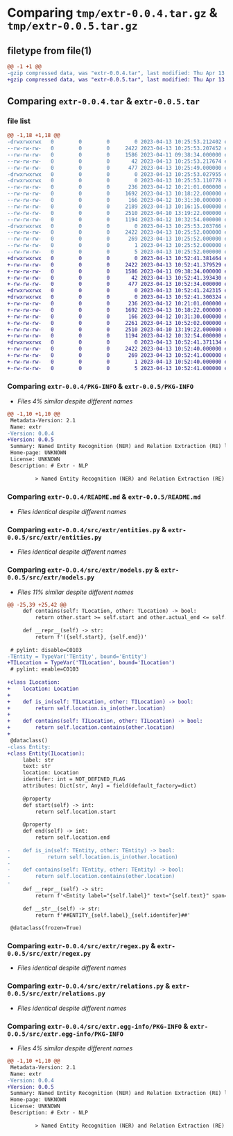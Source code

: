 # Comparing `tmp/extr-0.0.4.tar.gz` & `tmp/extr-0.0.5.tar.gz`

## filetype from file(1)

```diff
@@ -1 +1 @@
-gzip compressed data, was "extr-0.0.4.tar", last modified: Thu Apr 13 10:25:53 2023, max compression
+gzip compressed data, was "extr-0.0.5.tar", last modified: Thu Apr 13 10:52:41 2023, max compression
```

## Comparing `extr-0.0.4.tar` & `extr-0.0.5.tar`

### file list

```diff
@@ -1,18 +1,18 @@
-drwxrwxrwx   0        0        0        0 2023-04-13 10:25:53.212402 extr-0.0.4/
--rw-rw-rw-   0        0        0     2422 2023-04-13 10:25:53.207452 extr-0.0.4/PKG-INFO
--rw-rw-rw-   0        0        0     1586 2023-04-11 09:38:34.000000 extr-0.0.4/README.md
--rw-rw-rw-   0        0        0       42 2023-04-13 10:25:53.217674 extr-0.0.4/setup.cfg
--rw-rw-rw-   0        0        0      477 2023-04-13 10:25:49.000000 extr-0.0.4/setup.py
-drwxrwxrwx   0        0        0        0 2023-04-13 10:25:53.027955 extr-0.0.4/src/
-drwxrwxrwx   0        0        0        0 2023-04-13 10:25:53.110778 extr-0.0.4/src/extr/
--rw-rw-rw-   0        0        0      236 2023-04-12 10:21:01.000000 extr-0.0.4/src/extr/__init__.py
--rw-rw-rw-   0        0        0     1692 2023-04-13 10:18:22.000000 extr-0.0.4/src/extr/entities.py
--rw-rw-rw-   0        0        0      166 2023-04-12 10:31:30.000000 extr-0.0.4/src/extr/iterutils.py
--rw-rw-rw-   0        0        0     2189 2023-04-13 10:16:15.000000 extr-0.0.4/src/extr/models.py
--rw-rw-rw-   0        0        0     2510 2023-04-10 13:19:22.000000 extr-0.0.4/src/extr/regex.py
--rw-rw-rw-   0        0        0     1194 2023-04-12 10:32:54.000000 extr-0.0.4/src/extr/relations.py
-drwxrwxrwx   0        0        0        0 2023-04-13 10:25:53.203766 extr-0.0.4/src/extr.egg-info/
--rw-rw-rw-   0        0        0     2422 2023-04-13 10:25:52.000000 extr-0.0.4/src/extr.egg-info/PKG-INFO
--rw-rw-rw-   0        0        0      269 2023-04-13 10:25:52.000000 extr-0.0.4/src/extr.egg-info/SOURCES.txt
--rw-rw-rw-   0        0        0        1 2023-04-13 10:25:52.000000 extr-0.0.4/src/extr.egg-info/dependency_links.txt
--rw-rw-rw-   0        0        0        5 2023-04-13 10:25:52.000000 extr-0.0.4/src/extr.egg-info/top_level.txt
+drwxrwxrwx   0        0        0        0 2023-04-13 10:52:41.381464 extr-0.0.5/
+-rw-rw-rw-   0        0        0     2422 2023-04-13 10:52:41.379529 extr-0.0.5/PKG-INFO
+-rw-rw-rw-   0        0        0     1586 2023-04-11 09:38:34.000000 extr-0.0.5/README.md
+-rw-rw-rw-   0        0        0       42 2023-04-13 10:52:41.393430 extr-0.0.5/setup.cfg
+-rw-rw-rw-   0        0        0      477 2023-04-13 10:52:34.000000 extr-0.0.5/setup.py
+drwxrwxrwx   0        0        0        0 2023-04-13 10:52:41.242315 extr-0.0.5/src/
+drwxrwxrwx   0        0        0        0 2023-04-13 10:52:41.300324 extr-0.0.5/src/extr/
+-rw-rw-rw-   0        0        0      236 2023-04-12 10:21:01.000000 extr-0.0.5/src/extr/__init__.py
+-rw-rw-rw-   0        0        0     1692 2023-04-13 10:18:22.000000 extr-0.0.5/src/extr/entities.py
+-rw-rw-rw-   0        0        0      166 2023-04-12 10:31:30.000000 extr-0.0.5/src/extr/iterutils.py
+-rw-rw-rw-   0        0        0     2261 2023-04-13 10:52:02.000000 extr-0.0.5/src/extr/models.py
+-rw-rw-rw-   0        0        0     2510 2023-04-10 13:19:22.000000 extr-0.0.5/src/extr/regex.py
+-rw-rw-rw-   0        0        0     1194 2023-04-12 10:32:54.000000 extr-0.0.5/src/extr/relations.py
+drwxrwxrwx   0        0        0        0 2023-04-13 10:52:41.371134 extr-0.0.5/src/extr.egg-info/
+-rw-rw-rw-   0        0        0     2422 2023-04-13 10:52:40.000000 extr-0.0.5/src/extr.egg-info/PKG-INFO
+-rw-rw-rw-   0        0        0      269 2023-04-13 10:52:41.000000 extr-0.0.5/src/extr.egg-info/SOURCES.txt
+-rw-rw-rw-   0        0        0        1 2023-04-13 10:52:40.000000 extr-0.0.5/src/extr.egg-info/dependency_links.txt
+-rw-rw-rw-   0        0        0        5 2023-04-13 10:52:41.000000 extr-0.0.5/src/extr.egg-info/top_level.txt
```

### Comparing `extr-0.0.4/PKG-INFO` & `extr-0.0.5/PKG-INFO`

 * *Files 4% similar despite different names*

```diff
@@ -1,10 +1,10 @@
 Metadata-Version: 2.1
 Name: extr
-Version: 0.0.4
+Version: 0.0.5
 Summary: Named Entity Recognition (NER) and Relation Extraction (RE) library using Regular Expressions
 Home-page: UNKNOWN
 License: UNKNOWN
 Description: # Extr - NLP
         
         > Named Entity Recognition (NER) and Relation Extraction (RE) library using Regular Expressions
```

### Comparing `extr-0.0.4/README.md` & `extr-0.0.5/README.md`

 * *Files identical despite different names*

### Comparing `extr-0.0.4/src/extr/entities.py` & `extr-0.0.5/src/extr/entities.py`

 * *Files identical despite different names*

### Comparing `extr-0.0.4/src/extr/models.py` & `extr-0.0.5/src/extr/models.py`

 * *Files 11% similar despite different names*

```diff
@@ -25,39 +25,42 @@
     def contains(self: TLocation, other: TLocation) -> bool:
         return other.start >= self.start and other.actual_end <= self.actual_end
 
     def __repr__(self) -> str:
         return f'({self.start}, {self.end})'
 
 # pylint: disable=C0103
-TEntity = TypeVar('TEntity', bound='Entity')
+TILocation = TypeVar('TILocation', bound='ILocation')
 # pylint: enable=C0103
 
+class ILocation:
+    location: Location
+
+    def is_in(self: TILocation, other: TILocation) -> bool:
+        return self.location.is_in(other.location)
+
+    def contains(self: TILocation, other: TILocation) -> bool:
+        return self.location.contains(other.location)
+
 @dataclass()
-class Entity:
+class Entity(ILocation):
     label: str
     text: str
     location: Location
     identifer: int = NOT_DEFINED_FLAG
     attributes: Dict[str, Any] = field(default_factory=dict)
 
     @property
     def start(self) -> int:
         return self.location.start
 
     @property
     def end(self) -> int:
         return self.location.end
 
-    def is_in(self: TEntity, other: TEntity) -> bool:
-            return self.location.is_in(other.location)
-
-    def contains(self: TEntity, other: TEntity) -> bool:
-        return self.location.contains(other.location)
-
     def __repr__(self) -> str:
         return f'<Entity label="{self.label}" text="{self.text}" span={repr(self.location)}>'
 
     def __str__(self) -> str:
         return f'##ENTITY_{self.label}_{self.identifer}##'
 
 @dataclass(frozen=True)
```

### Comparing `extr-0.0.4/src/extr/regex.py` & `extr-0.0.5/src/extr/regex.py`

 * *Files identical despite different names*

### Comparing `extr-0.0.4/src/extr/relations.py` & `extr-0.0.5/src/extr/relations.py`

 * *Files identical despite different names*

### Comparing `extr-0.0.4/src/extr.egg-info/PKG-INFO` & `extr-0.0.5/src/extr.egg-info/PKG-INFO`

 * *Files 4% similar despite different names*

```diff
@@ -1,10 +1,10 @@
 Metadata-Version: 2.1
 Name: extr
-Version: 0.0.4
+Version: 0.0.5
 Summary: Named Entity Recognition (NER) and Relation Extraction (RE) library using Regular Expressions
 Home-page: UNKNOWN
 License: UNKNOWN
 Description: # Extr - NLP
         
         > Named Entity Recognition (NER) and Relation Extraction (RE) library using Regular Expressions
```


